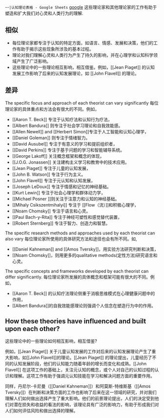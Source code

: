 
--`|认知理论表格 - Google Sheets` [google](https://docs.google.com/spreadsheets/d/1uSH9atvOwsBlxlVHeAB_wJcM5JvejEFYPHLWwbbDE2Q/edit#gid=0)
这些理论家和其他理论家的工作有助于塑造和扩大我们对心灵和人类行为的理解.

## 相似
- 每位理论家都专注于认知的特定方面，如语言、情感、发展和决策，他们的工作有助于揭示这些现象所涉及的基本过程。
- 理论对我们理解心灵和人类行为产生了持久的影响，并在心理学和认知科学领域产生了广泛影响。
- 这些理论中的一些理论相互影响，相互借鉴。例如，[[Jean Piaget]] 的认知发展工作影响了后来的认知发展理论，如 [[John Flavell]] 的理论。



## 差异
The specific focus and approach of each theorist can vary significantly
每位理论家的具体重点和方法会有很大的不同。例如，
- [[Aaron T. Beck]] 专注于认知疗法和认知行为疗法，
- [[Albert Bandura]] 则专注于社会学习理论和自我效能感。
- [[Allen Newell]] and [[Herbert Simon]]专注于人工智能和认知心理学，
- [[Daniel Goleman]] 则专注于情绪智力。
- [[David Ausubel]] 专注于有意义的学习和提前组织者，
- [[David Perkins]] 专注于基于问题的学习和智能辅导系统。
- [[George Lakoff]] 关注概念框架和概念的体现，
- [[J.O.G. Jonassen]] 关注建构主义学习和教育中的技术应用。
- [[Jean Piaget]] 专注于儿童的认知发展，
- [[John B. Watson]] 专注于行为主义。
- [[John Flavell]] 专注于元认知和认知发展，
- [[Joseph LeDoux]] 专注于情感和记忆的神经基础。
- [[Kurt Lewin]] 专注于社会心理学和群体动力学，
- [[Michael Posner ]]则关注于注意力和认知的神经基础。
- [[Mihaly Csikszentmihalyi]] 专注于 [[Flow（流）]]和积极心理学，
- [[Noam Chomsky]] 专注于语言和心灵。
- [[Paul Bach-y-Rita]] 专注于神经可塑性和感觉替代装置，
- [[Robert Sternberg]] 专注于智力、创造力和智慧。


The specific research methods and approaches used by each theorist can also vary
每位理论家所使用的具体研究方法和途径也会有所不同。如,
- [[Daniel Kahneman]] and [[Amos Tversky]]，用实验方法研究判断和决策，
- [[Noam Chomsky]]，则用更多的qualitative methods(定性方法)研究语言和心灵。

The specific concepts and frameworks developed by each theorist can differ significantly.
每位理论家所发展的具体概念和框架可能有很大的不同。例如，
- [[Aaron T. Beck]] 的认知疗法理论侧重于消极思维模式在心理健康问题中的作用，
- [[Albert Bandura]]的自我效能感理论则强调个人信念在塑造行为中的作用。

## How these theories have influenced and built upon each other?
这些理论中的一些理论如何相互影响，相互借鉴? 

例如，[[Jean Piaget]] 关于儿童认知发展的工作对后来的认知发展理论产生了重大影响，如[[John Flavell]]的理论。[[Jean Piaget]] 的理论提出，儿童经历了不同的认知发展阶段，他们的认知能力随着年龄的增长而变化和成熟。[[John Flavell]] 在这项工作的基础上，关注元认知的概念，或个人对自己的认知过程的认识和理解。这项工作有助于强调元认知技能在学习和解决问题方面的重要作用。

同样，丹尼尔-卡尼曼（[[Daniel Kahneman]]）和阿莫斯-特维斯基（[[Amos Tversky]]）在判断和决策方面的工作也影响了后来在这一领域的研究，并对我们理解人们如何做出选择产生了重大影响。他们的前景理论提出，人们的决定受到他们对潜在损失和收益的看法的影响，该理论具有广泛的影响力，有助于形成我们对人们如何评估风险和做出选择的理解。

